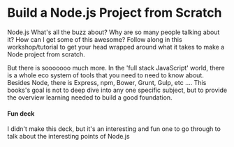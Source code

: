 # Build a Node.js Project from Scratch

Node.js What's all the buzz about? Why are so many people talking about it? How can I get some of this awesome? Follow along in this workshop/tutorial to get your head wrapped around what it takes to make a Node project from scratch.

But there is sooooooo much more. In the 'full stack JavaScript' world, there is a whole eco system of tools that you need to need to know about. Besides Node, there is Express, npm, Bower, Grunt, Gulp, etc .... This books's goal is not to deep dive into any one specific subject, but to provide the overview learning needed to build a good foundation.

#### Fun deck

I didn't make this deck, but it's an interesting and fun one to go through to talk about the interesting points of Node.js

<script async class="speakerdeck-embed" data-id="4fa0c53f5f48f7002204edda" data-ratio="1.49926793557833" src="//speakerdeck.com/assets/embed.js"></script>
